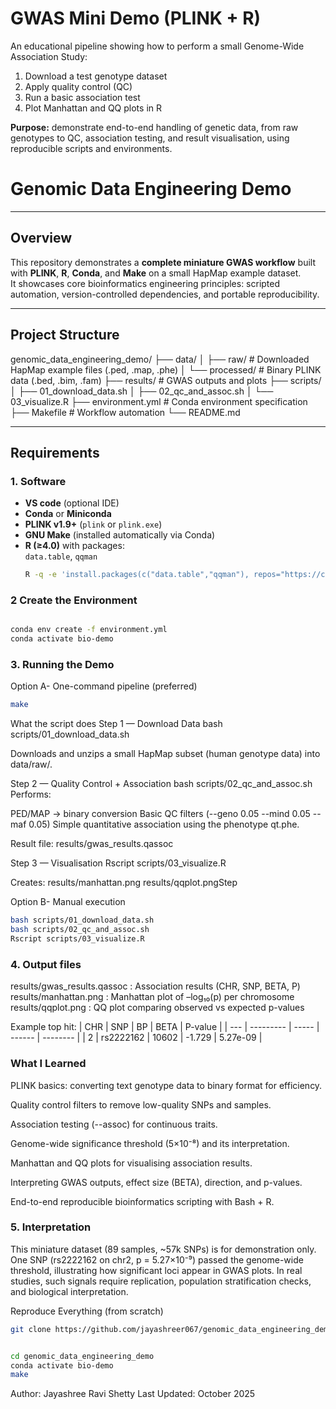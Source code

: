 # GWAS Mini Demo (PLINK + R)
An educational pipeline showing how to perform a small Genome-Wide Association Study:
1. Download a test genotype dataset
2. Apply quality control (QC)
3. Run a basic association test
4. Plot Manhattan and QQ plots in R

**Purpose:** demonstrate end-to-end handling of genetic data, from raw genotypes to QC, association testing, and result visualisation, using reproducible scripts and environments.

# Genomic Data Engineering Demo
---

## Overview

This repository demonstrates a **complete miniature GWAS workflow** built with **PLINK**, **R**, **Conda**, and **Make** on a small HapMap example dataset.  
It showcases core bioinformatics engineering principles: scripted automation, version-controlled dependencies, and portable reproducibility.

---

## Project Structure
genomic_data_engineering_demo/
├── data/
│ ├── raw/ # Downloaded HapMap example files (.ped, .map, .phe)
│ └── processed/ # Binary PLINK data (.bed, .bim, .fam)
├── results/ # GWAS outputs and plots
├── scripts/
│ ├── 01_download_data.sh
│ ├── 02_qc_and_assoc.sh
│ └── 03_visualize.R
├── environment.yml # Conda environment specification
├── Makefile # Workflow automation
└── README.md


---

## Requirements

### 1. Software
- **VS code** (optional IDE)
- **Conda** or **Miniconda**
- **PLINK v1.9+** (`plink` or `plink.exe`)
- **GNU Make** (installed automatically via Conda)
- **R (≥4.0)** with packages:  
  `data.table`, `qqman`
  ```bash
  R -q -e 'install.packages(c("data.table","qqman"), repos="https://cloud.r-project.org")'

### 2️ Create the Environment

```bash

conda env create -f environment.yml
conda activate bio-demo
```

### 3. Running the Demo
Option A- One-command pipeline (preferred)

```bash
make
```

What the script does 
Step 1 — Download Data
bash scripts/01_download_data.sh


Downloads and unzips a small HapMap subset (human genotype data) into data/raw/.

Step 2 — Quality Control + Association
bash scripts/02_qc_and_assoc.sh
Performs:

PED/MAP → binary conversion
Basic QC filters (--geno 0.05 --mind 0.05 --maf 0.05)
Simple quantitative association using the phenotype qt.phe.

Result file:
results/gwas_results.qassoc

Step 3 — Visualisation
Rscript scripts/03_visualize.R

Creates:
results/manhattan.png
results/qqplot.pngStep 

Option B- Manual execution
``` bash
bash scripts/01_download_data.sh
bash scripts/02_qc_and_assoc.sh
Rscript scripts/03_visualize.R
```

### 4. Output files
results/gwas_results.qassoc :	Association results (CHR, SNP, BETA, P)
results/manhattan.png :	Manhattan plot of –log₁₀(p) per chromosome
results/qqplot.png : QQ plot comparing observed vs expected p-values

Example top hit:
| CHR | SNP       | BP    | BETA   | P-value  |
| --- | --------- | ----- | ------ | -------- |
| 2   | rs2222162 | 10602 | -1.729 | 5.27e-09 |


### What I Learned

PLINK basics: converting text genotype data to binary format for efficiency.

Quality control filters to remove low-quality SNPs and samples.

Association testing (--assoc) for continuous traits.

Genome-wide significance threshold (5×10⁻⁸) and its interpretation.

Manhattan and QQ plots for visualising association results.

Interpreting GWAS outputs, effect size (BETA), direction, and p-values.

End-to-end reproducible bioinformatics scripting with Bash + R.

### 5. Interpretation
This miniature dataset (89 samples, ~57k SNPs) is for demonstration only.
One SNP (rs2222162 on chr2, p = 5.27×10⁻⁹) passed the genome-wide threshold, illustrating how significant loci appear in GWAS plots.
In real studies, such signals require replication, population stratification checks, and biological interpretation.

Reproduce Everything (from scratch)

```bash
git clone https://github.com/jayashreer067/genomic_data_engineering_demo.git


cd genomic_data_engineering_demo
conda activate bio-demo
make
```
Author: Jayashree Ravi Shetty
Last Updated: October 2025